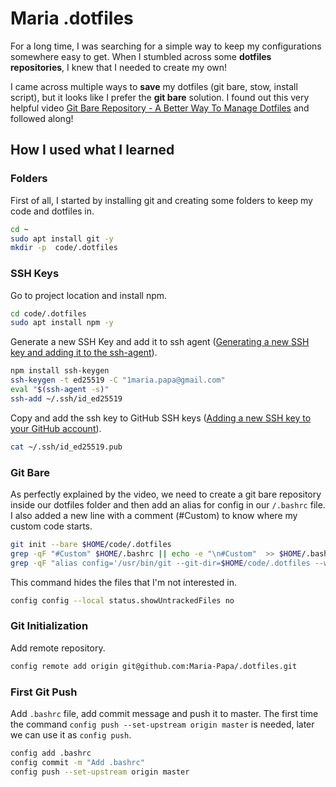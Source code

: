 # Maria .dotfiles

For a long time, I was searching for a simple way to keep my configurations somewhere easy to get. 
When I stumbled across some **dotfiles repositories**, I knew that I needed to create my own!

I came across multiple ways to **save** my dotfiles (git bare, stow, install script), but it looks like I prefer the **git bare** solution.
I found out this very helpful video [Git Bare Repository - A Better Way To Manage Dotfiles](https://www.youtube.com/watch?v=tBoLDpTWVOM) and followed along!

## How I used what I learned

### Folders

First of all, I started by installing git and creating some folders to keep my code and dotfiles in.

```bash
cd ~
sudo apt install git -y
mkdir -p  code/.dotfiles
```

### SSH Keys

Go to project location and install npm.

```bash
cd code/.dotfiles
sudo apt install npm -y
```

Generate a new SSH Key and add it to ssh agent ([Generating a new SSH key and adding it to the ssh-agent](https://docs.github.com/en/authentication/connecting-to-github-with-ssh/generating-a-new-ssh-key-and-adding-it-to-the-ssh-agent)).

```bash
npm install ssh-keygen
ssh-keygen -t ed25519 -C "1maria.papa@gmail.com"
eval "$(ssh-agent -s)"
ssh-add ~/.ssh/id_ed25519
```

Copy and add the ssh key to GitHub SSH keys ([Adding a new SSH key to your GitHub account](https://docs.github.com/en/authentication/connecting-to-github-with-ssh/adding-a-new-ssh-key-to-your-github-account)).

```bash
cat ~/.ssh/id_ed25519.pub
```

### Git Bare

As perfectly explained by the video, we need to create a git bare repository inside our dotfiles folder and then add an alias for config in our `/.bashrc` file.
I also added a new line with a comment (#Custom) to know where my custom code starts.

```bash
git init --bare $HOME/code/.dotfiles
grep -qF "#Custom" $HOME/.bashrc || echo -e "\n#Custom"  >> $HOME/.bashrc
grep -qF "alias config='/usr/bin/git --git-dir=$HOME/code/.dotfiles --work-tree=$HOME'" $HOME/.bashrc || echo "alias config='/usr/bin/git --git-dir=$HOME/code/.dotfiles --work-tree=$HOME'" >> $HOME/.bashrc
```

This command hides the files that I'm not interested in.

```bash
config config --local status.showUntrackedFiles no
```

### Git Initialization

Add remote repository.

```bash
config remote add origin git@github.com:Maria-Papa/.dotfiles.git
```

### First Git Push

Add `.bashrc` file, add commit message and push it to master. The first time the command `config push --set-upstream origin master` is needed, later we can use it as `config push`.

```bash
config add .bashrc
config commit -m "Add .bashrc"
config push --set-upstream origin master
```
